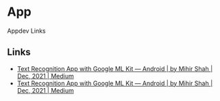 # App
Appdev Links

## Links
* [Text Recognition App with Google ML Kit — Android | by Mihir Shah | Dec, 2021 | Medium](https://medium.com/@mihirrshah02/text-recognition-app-with-google-ml-kit-android-2bae06ebb9af)
* [Text Recognition App with Google ML Kit — Android | by Mihir Shah | Dec, 2021 | Medium](https://medium.com/@mihirrshah02/text-recognition-app-with-google-ml-kit-android-2bae06ebb9af)